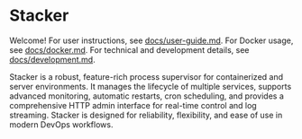 # Stacker

Welcome! For user instructions, see [docs/user-guide.md](docs/user-guide.md).
For Docker usage, see [docs/docker.md](docs/docker.md).
For technical and development details, see [docs/development.md](docs/development.md).

Stacker is a robust, feature-rich process supervisor for containerized and server environments. It manages the lifecycle of multiple services, supports advanced monitoring, automatic restarts, cron scheduling, and provides a comprehensive HTTP admin interface for real-time control and log streaming. Stacker is designed for reliability, flexibility, and ease of use in modern DevOps workflows.
